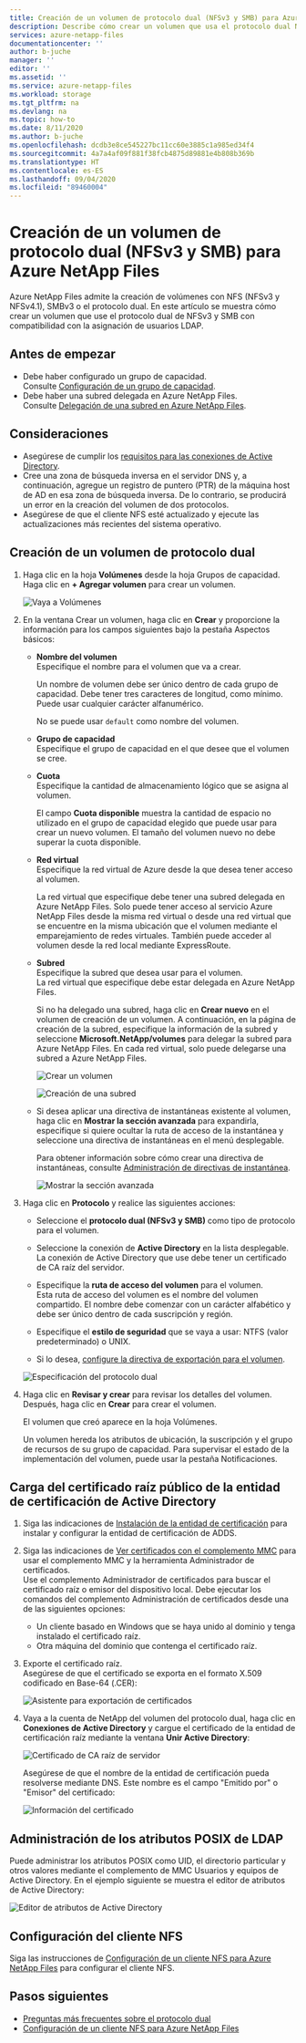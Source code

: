 ```yaml
---
title: Creación de un volumen de protocolo dual (NFSv3 y SMB) para Azure NetApp Files | Microsoft Docs
description: Describe cómo crear un volumen que usa el protocolo dual NFSv3 y SMB con compatibilidad con la asignación de usuarios LDAP.
services: azure-netapp-files
documentationcenter: ''
author: b-juche
manager: ''
editor: ''
ms.assetid: ''
ms.service: azure-netapp-files
ms.workload: storage
ms.tgt_pltfrm: na
ms.devlang: na
ms.topic: how-to
ms.date: 8/11/2020
ms.author: b-juche
ms.openlocfilehash: dcdb3e8ce545227bc11cc60e3885c1a985ed34f4
ms.sourcegitcommit: 4a7a4af09f881f38fcb4875d89881e4b808b369b
ms.translationtype: HT
ms.contentlocale: es-ES
ms.lasthandoff: 09/04/2020
ms.locfileid: "89460004"
---
```

# <a name="create-a-dual-protocol-nfsv3-and-smb-volume-for-azure-netapp-files"></a>Creación de un volumen de protocolo dual (NFSv3 y SMB) para Azure NetApp Files

Azure NetApp Files admite la creación de volúmenes con NFS (NFSv3 y NFSv4.1), SMBv3 o el protocolo dual. En este artículo se muestra cómo crear un volumen que use el protocolo dual de NFSv3 y SMB con compatibilidad con la asignación de usuarios LDAP.  


## <a name="before-you-begin"></a>Antes de empezar 

* Debe haber configurado un grupo de capacidad.  
    Consulte [Configuración de un grupo de capacidad](azure-netapp-files-set-up-capacity-pool.md).   
* Debe haber una subred delegada en Azure NetApp Files.  
    Consulte [Delegación de una subred en Azure NetApp Files](azure-netapp-files-delegate-subnet.md).

## <a name="considerations"></a>Consideraciones

* Asegúrese de cumplir los [requisitos para las conexiones de Active Directory](azure-netapp-files-create-volumes-smb.md#requirements-for-active-directory-connections). 
* Cree una zona de búsqueda inversa en el servidor DNS y, a continuación, agregue un registro de puntero (PTR) de la máquina host de AD en esa zona de búsqueda inversa. De lo contrario, se producirá un error en la creación del volumen de dos protocolos.
* Asegúrese de que el cliente NFS esté actualizado y ejecute las actualizaciones más recientes del sistema operativo.

## <a name="create-a-dual-protocol-volume"></a>Creación de un volumen de protocolo dual

1.  Haga clic en la hoja **Volúmenes** desde la hoja Grupos de capacidad. Haga clic en **+ Agregar volumen** para crear un volumen. 

    ![Vaya a Volúmenes](../media/azure-netapp-files/azure-netapp-files-navigate-to-volumes.png) 

2.  En la ventana Crear un volumen, haga clic en **Crear** y proporcione la información para los campos siguientes bajo la pestaña Aspectos básicos:   
    * **Nombre del volumen**      
        Especifique el nombre para el volumen que va a crear.   

        Un nombre de volumen debe ser único dentro de cada grupo de capacidad. Debe tener tres caracteres de longitud, como mínimo. Puede usar cualquier carácter alfanumérico.   

        No se puede usar `default` como nombre del volumen.

    * **Grupo de capacidad**  
        Especifique el grupo de capacidad en el que desee que el volumen se cree.

    * **Cuota**  
        Especifique la cantidad de almacenamiento lógico que se asigna al volumen.  

        El campo **Cuota disponible** muestra la cantidad de espacio no utilizado en el grupo de capacidad elegido que puede usar para crear un nuevo volumen. El tamaño del volumen nuevo no debe superar la cuota disponible.  

    * **Red virtual**  
        Especifique la red virtual de Azure desde la que desea tener acceso al volumen.  

        La red virtual que especifique debe tener una subred delegada en Azure NetApp Files. Solo puede tener acceso al servicio Azure NetApp Files desde la misma red virtual o desde una red virtual que se encuentre en la misma ubicación que el volumen mediante el emparejamiento de redes virtuales. También puede acceder al volumen desde la red local mediante ExpressRoute.   

    * **Subred**  
        Especifique la subred que desea usar para el volumen.  
        La red virtual que especifique debe estar delegada en Azure NetApp Files. 
        
        Si no ha delegado una subred, haga clic en **Crear nuevo** en el volumen de creación de un volumen. A continuación, en la página de creación de la subred, especifique la información de la subred y seleccione **Microsoft.NetApp/volumes** para delegar la subred para Azure NetApp Files. En cada red virtual, solo puede delegarse una subred a Azure NetApp Files.   
 
        ![Crear un volumen](../media/azure-netapp-files/azure-netapp-files-new-volume.png)
    
        ![Creación de una subred](../media/azure-netapp-files/azure-netapp-files-create-subnet.png)

    * Si desea aplicar una directiva de instantáneas existente al volumen, haga clic en **Mostrar la sección avanzada** para expandirla, especifique si quiere ocultar la ruta de acceso de la instantánea y seleccione una directiva de instantáneas en el menú desplegable. 

        Para obtener información sobre cómo crear una directiva de instantáneas, consulte [Administración de directivas de instantánea](azure-netapp-files-manage-snapshots.md#manage-snapshot-policies).

        ![Mostrar la sección avanzada](../media/azure-netapp-files/volume-create-advanced-selection.png)

3. Haga clic en **Protocolo** y realice las siguientes acciones:  
    * Seleccione el **protocolo dual (NFSv3 y SMB)** como tipo de protocolo para el volumen.   

    * Seleccione la conexión de **Active Directory** en la lista desplegable.  
    La conexión de Active Directory que use debe tener un certificado de CA raíz del servidor. 

    * Especifique la **ruta de acceso del volumen** para el volumen.   
    Esta ruta de acceso del volumen es el nombre del volumen compartido. El nombre debe comenzar con un carácter alfabético y debe ser único dentro de cada suscripción y región.  

    * Especifique el **estilo de seguridad** que se vaya a usar: NTFS (valor predeterminado) o UNIX.

    * Si lo desea, [configure la directiva de exportación para el volumen](azure-netapp-files-configure-export-policy.md).

    ![Especificación del protocolo dual](../media/azure-netapp-files/create-volume-protocol-dual.png)

4. Haga clic en **Revisar y crear** para revisar los detalles del volumen. Después, haga clic en **Crear** para crear el volumen.

    El volumen que creó aparece en la hoja Volúmenes. 
 
    Un volumen hereda los atributos de ubicación, la suscripción y el grupo de recursos de su grupo de capacidad. Para supervisar el estado de la implementación del volumen, puede usar la pestaña Notificaciones.

## <a name="upload-active-directory-certificate-authority-public-root-certificate"></a>Carga del certificado raíz público de la entidad de certificación de Active Directory  

1.  Siga las indicaciones de [Instalación de la entidad de certificación](https://docs.microsoft.com/windows-server/networking/core-network-guide/cncg/server-certs/install-the-certification-authority) para instalar y configurar la entidad de certificación de ADDS. 

2.  Siga las indicaciones de [Ver certificados con el complemento MMC](https://docs.microsoft.com/dotnet/framework/wcf/feature-details/how-to-view-certificates-with-the-mmc-snap-in) para usar el complemento MMC y la herramienta Administrador de certificados.  
    Use el complemento Administrador de certificados para buscar el certificado raíz o emisor del dispositivo local. Debe ejecutar los comandos del complemento Administración de certificados desde una de las siguientes opciones:  
    * Un cliente basado en Windows que se haya unido al dominio y tenga instalado el certificado raíz. 
    * Otra máquina del dominio que contenga el certificado raíz.  

3. Exporte el certificado raíz.  
    Asegúrese de que el certificado se exporta en el formato X.509 codificado en Base-64 (.CER): 

    ![Asistente para exportación de certificados](../media/azure-netapp-files/certificate-export-wizard.png)

4. Vaya a la cuenta de NetApp del volumen del protocolo dual, haga clic en **Conexiones de Active Directory** y cargue el certificado de la entidad de certificación raíz mediante la ventana **Unir Active Directory**:  

    ![Certificado de CA raíz de servidor](../media/azure-netapp-files/server-root-ca-certificate.png)

    Asegúrese de que el nombre de la entidad de certificación pueda resolverse mediante DNS. Este nombre es el campo "Emitido por" o "Emisor" del certificado:  

    ![Información del certificado](../media/azure-netapp-files/certificate-information.png)

## <a name="manage-ldap-posix-attributes"></a>Administración de los atributos POSIX de LDAP

Puede administrar los atributos POSIX como UID, el directorio particular y otros valores mediante el complemento de MMC Usuarios y equipos de Active Directory.  En el ejemplo siguiente se muestra el editor de atributos de Active Directory:  

![Editor de atributos de Active Directory](../media/azure-netapp-files/active-directory-attribute-editor.png) 


## <a name="configure-the-nfs-client"></a>Configuración del cliente NFS 

Siga las instrucciones de [Configuración de un cliente NFS para Azure NetApp Files](configure-nfs-clients.md) para configurar el cliente NFS.  

## <a name="next-steps"></a>Pasos siguientes  

* [Preguntas más frecuentes sobre el protocolo dual](azure-netapp-files-faqs.md#dual-protocol-faqs)
* [Configuración de un cliente NFS para Azure NetApp Files](configure-nfs-clients.md) 
